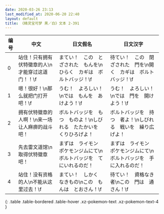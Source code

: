 ```yaml
---
date: 2020-03-26 23:13
last_modified_at: 2020-06-20 22:40
layout: default
title: 《精灵宝可梦 黑／白》文本 2-391
---
```

| 编号 | 中文 | 日文假名 | 日文汉字 |
| ---- | ---- | ---- | --- |
| 0 | 站住！只有拥有伏特徽章的人\n才能穿过这道门！！\f | まてい！　この　とざされた　もんを\nひらく　カギは　ボルトバッジ！\f | 待てい！　この　閉ざされた　門を\n開く　カギは　ボルトバッジ！\f |
| 1 | 嗯！很好！\n那么就把门打开吧！\f | うむ！　よろしい！\nでは　もんを　あけよう！\f | うむ！　よろしい！\nでは　門を　開けよう！\f |
| 2 | 拥有伏特徽章的人啊！\n来一场让人麻痹的战斗吧！ | ボルトバッジを　もつ　ものよ！\nしびれる　たたかいを　くりひろげよ！ | ボルトバッジを　持つ　者よ！\nしびれる　戦いを　繰り広げよ！ |
| 3 | 先去雷文道馆\n取得伏特徽章吧！ | まずは　ライモン　ポケモンジムにて\nボルトバッジを　てにいれるのだ！ | まずは　ライモン　ポケモンジムにて\nボルトバッジを　手に入れるのだ！ |
| 4 | 站住！没有资格的人\n不能从这里过去！\f | まてい！　しかく　なきもの\nこの　もんは　とおさん！\f | 待てい！　資格なき者\nこの　門は　通さん！\f |
{: .table .table-bordered .table-hover .xz-pokemon-text .xz-pokemon-text-4 }